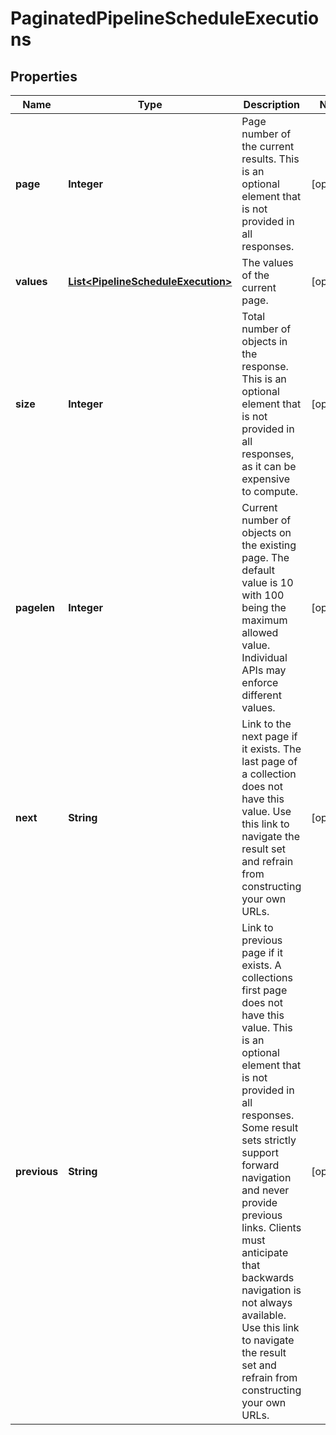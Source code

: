 # PaginatedPipelineScheduleExecutions

## Properties
Name | Type | Description | Notes
------------ | ------------- | ------------- | -------------
**page** | **Integer** | Page number of the current results. This is an optional element that is not provided in all responses. |  [optional]
**values** | [**List&lt;PipelineScheduleExecution&gt;**](PipelineScheduleExecution.md) | The values of the current page. |  [optional]
**size** | **Integer** | Total number of objects in the response. This is an optional element that is not provided in all responses, as it can be expensive to compute. |  [optional]
**pagelen** | **Integer** | Current number of objects on the existing page. The default value is 10 with 100 being the maximum allowed value. Individual APIs may enforce different values. |  [optional]
**next** | **String** | Link to the next page if it exists. The last page of a collection does not have this value. Use this link to navigate the result set and refrain from constructing your own URLs. |  [optional]
**previous** | **String** | Link to previous page if it exists. A collections first page does not have this value. This is an optional element that is not provided in all responses. Some result sets strictly support forward navigation and never provide previous links. Clients must anticipate that backwards navigation is not always available. Use this link to navigate the result set and refrain from constructing your own URLs. |  [optional]
